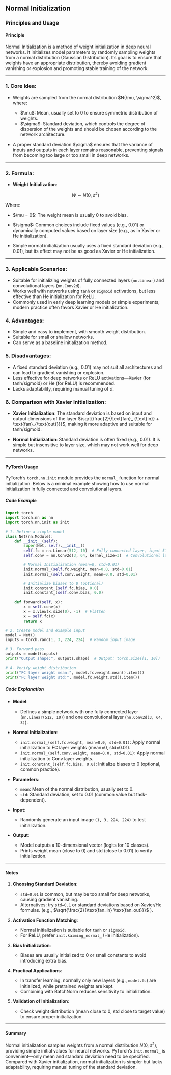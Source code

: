

## Normal Initialization

### Principles and Usage

#### **Principle**

Normal Initialization is a method of weight initialization in deep neural networks. It initializes model parameters by randomly sampling weights from a normal distribution (Gaussian Distribution). Its goal is to ensure that weights have an appropriate distribution, thereby avoiding gradient vanishing or explosion and promoting stable training of the network.

---

### 1. Core Idea:

* Weights are sampled from the normal distribution \$N(\mu, \sigma^2)\$, where:

  * \$\mu\$: Mean, usually set to 0 to ensure symmetric distribution of weights.
  * \$\sigma\$: Standard deviation, which controls the degree of dispersion of the weights and should be chosen according to the network architecture.

* A proper standard deviation \$\sigma\$ ensures that the variance of inputs and outputs in each layer remains reasonable, preventing signals from becoming too large or too small in deep networks.

---

### 2. Formula:

* **Weight Initialization**:

$$
W \sim N(0, \sigma^2)
$$

Where:

* \$\mu = 0\$: The weight mean is usually 0 to avoid bias.

* \$\sigma\$: Common choices include fixed values (e.g., 0.01) or dynamically computed values based on layer size (e.g., as in Xavier or He initialization).

* Simple normal initialization usually uses a fixed standard deviation (e.g., 0.01), but its effect may not be as good as Xavier or He initialization.

---

### 3. Applicable Scenarios:

* Suitable for initializing weights of fully connected layers (`nn.Linear`) and convolutional layers (`nn.Conv2d`).
* Works well with networks using `tanh` or `sigmoid` activations, but less effective than He initialization for ReLU.
* Commonly used in early deep learning models or simple experiments; modern practice often favors Xavier or He initialization.

### 4. Advantages:

* Simple and easy to implement, with smooth weight distribution.
* Suitable for small or shallow networks.
* Can serve as a baseline initialization method.

### 5. Disadvantages:

* A fixed standard deviation (e.g., 0.01) may not suit all architectures and can lead to gradient vanishing or explosion.
* Less effective for deep networks or ReLU activations—Xavier (for tanh/sigmoid) or He (for ReLU) is recommended.
* Lacks adaptability, requiring manual tuning of $\sigma$.

### 6. Comparison with Xavier Initialization:

* **Xavier Initialization**: The standard deviation is based on input and output dimensions of the layer \$\sqrt{\frac{2}{\text{fan}\_ {\text{in}} + \text{fan}\_{\text{out}}}}\$, making it more adaptive and suitable for tanh/sigmoid.

* **Normal Initialization**: Standard deviation is often fixed (e.g., 0.01). It is simple but insensitive to layer size, which may not work well for deep networks.

---

#### **PyTorch Usage**

PyTorch’s `torch.nn.init` module provides the `normal_` function for normal initialization. Below is a minimal example showing how to use normal initialization in fully connected and convolutional layers.

##### **Code Example**

```python
import torch
import torch.nn as nn
import torch.nn.init as init

# 1. Define a simple model
class Net(nn.Module):
    def __init__(self):
        super(Net, self).__init__()
        self.fc = nn.Linear(512, 10)  # Fully connected layer, input 512, output 10
        self.conv = nn.Conv2d(3, 64, kernel_size=3)  # Convolutional layer, input 3 channels, output 64 channels

        # Normal Initialization (mean=0, std=0.01)
        init.normal_(self.fc.weight, mean=0.0, std=0.01)
        init.normal_(self.conv.weight, mean=0.0, std=0.01)

        # Initialize biases to 0 (optional)
        init.constant_(self.fc.bias, 0.0)
        init.constant_(self.conv.bias, 0.0)

    def forward(self, x):
        x = self.conv(x)
        x = x.view(x.size(0), -1)  # Flatten
        x = self.fc(x)
        return x

# 2. Create model and example input
model = Net()
inputs = torch.rand(1, 3, 224, 224)  # Random input image

# 3. Forward pass
outputs = model(inputs)
print("Output shape:", outputs.shape)  # Output: torch.Size([1, 10])

# 4. Verify weight distribution
print("FC layer weight mean:", model.fc.weight.mean().item())
print("FC layer weight std:", model.fc.weight.std().item())
```

##### **Code Explanation**

* **Model**:

  * Defines a simple network with one fully connected layer (`nn.Linear(512, 10)`) and one convolutional layer (`nn.Conv2d(3, 64, 3)`).
* **Normal Initialization**:

  * `init.normal_(self.fc.weight, mean=0.0, std=0.01)`: Apply normal initialization to FC layer weights (mean=0, std=0.01).
  * `init.normal_(self.conv.weight, mean=0.0, std=0.01)`: Apply normal initialization to Conv layer weights.
  * `init.constant_(self.fc.bias, 0.0)`: Initialize biases to 0 (optional, common practice).
* **Parameters**:

  * `mean`: Mean of the normal distribution, usually set to 0.
  * `std`: Standard deviation, set to 0.01 (common value but task-dependent).
* **Input**:

  * Randomly generate an input image `(1, 3, 224, 224)` to test initialization.
* **Output**:

  * Model outputs a 10-dimensional vector (logits for 10 classes).
  * Prints weight mean (close to 0) and std (close to 0.01) to verify initialization.

---

#### **Notes**

1. **Choosing Standard Deviation**:

   * `std=0.01` is common, but may be too small for deep networks, causing gradient vanishing.
   * Alternatives: try `std=0.1` or standard deviations based on Xavier/He formulas. 
     (e.g.,  $\sqrt{\frac{2}{\text{fan_in} \text{fan_out}}}$ ).
2. **Activation Function Matching**:

   * Normal initialization is suitable for `tanh` or `sigmoid`.
   * For ReLU, prefer `init.kaiming_normal_` (He initialization).
3. **Bias Initialization**:

   * Biases are usually initialized to 0 or small constants to avoid introducing extra bias.
4. **Practical Applications**:

   * In transfer learning, normally only new layers (e.g., `model.fc`) are initialized, while pretrained weights are kept.
   * Combining with BatchNorm reduces sensitivity to initialization.
5. **Validation of Initialization**:

   * Check weight distribution (mean close to 0, std close to target value) to ensure proper initialization.

---

#### **Summary**

Normal initialization samples weights from a normal distribution $N(0, \sigma^2)$, providing simple initial values for neural networks. PyTorch’s `init.normal_` is convenient—only mean and standard deviation need to be specified. Compared with Xavier initialization, normal initialization is simpler but lacks adaptability, requiring manual tuning of the standard deviation.


